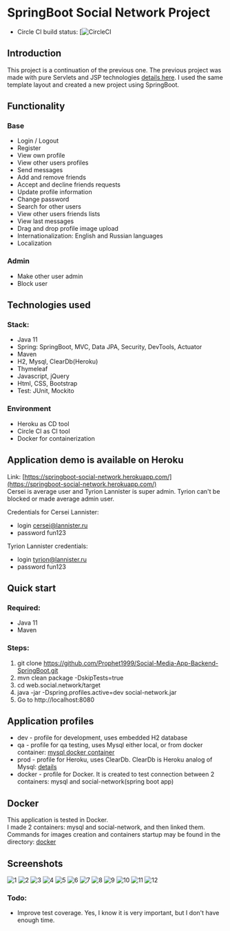 # SpringBoot Social Network Project

- Circle CI build status:
[![CircleCI](https://app.circleci.com/pipelines/github/Prophet1999/Social-Media-App-Backend-SpringBoot?filter=all)

## Introduction
This project is a continuation of the previous one. The previous project was made with pure Servlets and JSP
 technologies [details here](https://github.com/Prophet1999/Social-Network.git). I used the same
  template layout and created a new project using SpringBoot.

## Functionality
### Base
- Login / Logout
- Register
- View own profile
- View other users profiles
- Send messages
- Add and remove friends
- Accept and decline friends requests
- Update profile information
- Change password
- Search for other users
- View other users friends lists
- View last messages
- Drag and drop profile image upload
- Internationalization: English and Russian languages
- Localization

### Admin
- Make other user admin
- Block user

## Technologies used 
### Stack:
- Java 11
- Spring: SpringBoot, MVC, Data JPA, Security, DevTools, Actuator
- Maven
- H2, Mysql, ClearDb(Heroku)
- Thymeleaf
- Javascript, jQuery
- Html, CSS, Bootstrap
- Test: JUnit, Mockito

### Environment
- Heroku as CD tool
- Circle CI as CI tool
- Docker for containerization

## Application demo is available on Heroku  
Link: [https://springboot-social-network.herokuapp.com/](https://springboot-social-network.herokuapp.com/)  
Cersei is average user and Tyrion Lannister is super admin. Tyrion can't be blocked or made average admin user.

Credentials for Cersei Lannister:
 - login cersei@lannister.ru
 - password fun123  
 
Tyrion Lannister credentials:
 - login tyrion@lannister.ru
 - password fun123
 
 ## Quick start
 
 ### Required:
 - Java 11
 - Maven 
 
 ### Steps:
 1. git clone https://github.com/Prophet1999/Social-Media-App-Backend-SpringBoot.git
 2. mvn clean package -DskipTests=true
 3. cd web.social.network/target
 4. java -jar -Dspring.profiles.active=dev social-network.jar
 5. Go to http://localhost:8080

## Application profiles
- dev - profile for development, uses embedded H2 database
- qa - profile for qa testing, uses Mysql either local, or from docker container: [mysql docker container](https://github.com/Prophet1999/Social-Media-App-Backend-SpringBoot/blob/master/docker/mysql%20docker%20commands.md)
- prod - profile for Heroku, uses ClearDb. ClearDb is Heroku analog of Mysql: [details](https://devcenter.heroku.com/articles/cleardb)
- docker - profile for Docker. It is created to test connection between 2 containers: mysql and social-network(spring
 boot app)
 
## Docker
This application is tested in Docker.  
I made 2 containers: mysql and social-network, and then linked them.  
Commands for images creation and containers startup may be found in the directory: [docker](https://github.com/dmcheremisin/SpringBootSocialNetwork/tree/master/docker)

## Screenshots
![1](https://github.com/Prophet1999/Social-Media-App-Backend-SpringBoot/blob/db1e4c2e7eca1b0e15cbb3fd6f4ee0e2c37dedf0/1.png)
![2](https://github.com/Prophet1999/Social-Media-App-Backend-SpringBoot/blob/db1e4c2e7eca1b0e15cbb3fd6f4ee0e2c37dedf0/2.png)
![3](https://github.com/Prophet1999/Social-Media-App-Backend-SpringBoot/blob/db1e4c2e7eca1b0e15cbb3fd6f4ee0e2c37dedf0/3.png)
![4](https://github.com/Prophet1999/Social-Media-App-Backend-SpringBoot/blob/db1e4c2e7eca1b0e15cbb3fd6f4ee0e2c37dedf0/4.png)
![5](https://github.com/Prophet1999/Social-Media-App-Backend-SpringBoot/blob/db1e4c2e7eca1b0e15cbb3fd6f4ee0e2c37dedf0/5.png)
![6](https://github.com/Prophet1999/Social-Media-App-Backend-SpringBoot/blob/db1e4c2e7eca1b0e15cbb3fd6f4ee0e2c37dedf0/6.png)
![7](https://github.com/Prophet1999/Social-Media-App-Backend-SpringBoot/blob/db1e4c2e7eca1b0e15cbb3fd6f4ee0e2c37dedf0/7.png)
![8](https://github.com/Prophet1999/Social-Media-App-Backend-SpringBoot/blob/db1e4c2e7eca1b0e15cbb3fd6f4ee0e2c37dedf0/8.png)
![9](https://github.com/Prophet1999/Social-Media-App-Backend-SpringBoot/blob/db1e4c2e7eca1b0e15cbb3fd6f4ee0e2c37dedf0/9.png)
![10](https://github.com/Prophet1999/Social-Media-App-Backend-SpringBoot/blob/db1e4c2e7eca1b0e15cbb3fd6f4ee0e2c37dedf0/10.png)
![11](https://github.com/Prophet1999/Social-Media-App-Backend-SpringBoot/blob/db1e4c2e7eca1b0e15cbb3fd6f4ee0e2c37dedf0/11.png)
![12](https://github.com/Prophet1999/Social-Media-App-Backend-SpringBoot/blob/db1e4c2e7eca1b0e15cbb3fd6f4ee0e2c37dedf0/12.png)
 
### Todo: 
- Improve test coverage. Yes, I know it is very important, but I don't have enough time.
